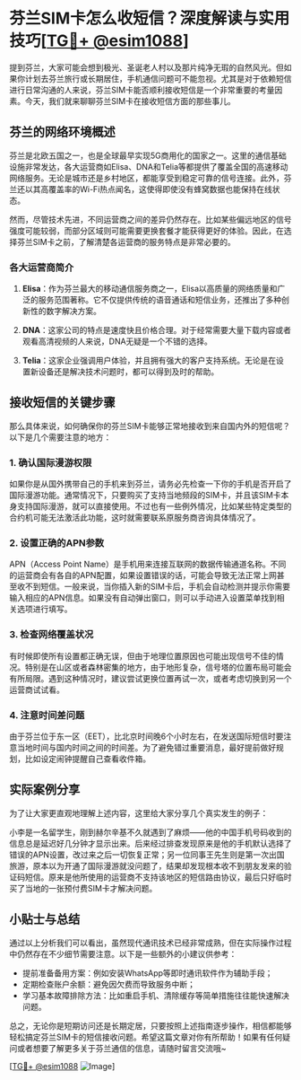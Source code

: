 # 芬兰SIM卡怎么收短信？深度解读与实用技巧[[TG💪+ @esim1088](https://t.me/s/esim1088)]

提到芬兰，大家可能会想到极光、圣诞老人村以及那片纯净无瑕的自然风光。但如果你计划去芬兰旅行或长期居住，手机通信问题可不能忽视。尤其是对于依赖短信进行日常沟通的人来说，芬兰SIM卡能否顺利接收短信是一个非常重要的考量因素。今天，我们就来聊聊芬兰SIM卡在接收短信方面的那些事儿。

## 芬兰的网络环境概述

芬兰是北欧五国之一，也是全球最早实现5G商用化的国家之一。这里的通信基础设施非常发达，各大运营商如Elisa、DNA和Telia等都提供了覆盖全国的高速移动网络服务。无论是城市还是乡村地区，都能享受到稳定可靠的信号连接。此外，芬兰还以其高覆盖率的Wi-Fi热点闻名，这使得即使没有蜂窝数据也能保持在线状态。

然而，尽管技术先进，不同运营商之间的差异仍然存在。比如某些偏远地区的信号强度可能较弱，而部分区域则可能需要更换套餐才能获得更好的体验。因此，在选择芬兰SIM卡之前，了解清楚各运营商的服务特点是非常必要的。

### 各大运营商简介

1. **Elisa**：作为芬兰最大的移动通信服务商之一，Elisa以高质量的网络质量和广泛的服务范围著称。它不仅提供传统的语音通话和短信业务，还推出了多种创新性的数字解决方案。
   
2. **DNA**：这家公司的特点是速度快且价格合理。对于经常需要大量下载内容或者观看高清视频的人来说，DNA无疑是一个不错的选择。
    
3. **Telia**：这家企业强调用户体验，并且拥有强大的客户支持系统。无论是在设置新设备还是解决技术问题时，都可以得到及时的帮助。

## 接收短信的关键步骤

那么具体来说，如何确保你的芬兰SIM卡能够正常地接收到来自国内外的短信呢？以下是几个需要注意的地方：

### 1. 确认国际漫游权限
如果你是从国外携带自己的手机来到芬兰，请务必先检查一下你的手机是否开启了国际漫游功能。通常情况下，只要购买了支持当地频段的SIM卡，并且该SIM卡本身支持国际漫游，就可以直接使用。不过也有一些例外情况，比如某些特定类型的合约机可能无法激活此功能，这时就需要联系原服务商咨询具体情况了。

### 2. 设置正确的APN参数
APN（Access Point Name）是手机用来连接互联网的数据传输通道名称。不同的运营商会有各自的APN配置，如果设置错误的话，可能会导致无法正常上网甚至收不到短信。一般来说，当你插入新的SIM卡后，手机会自动检测并提示你需要输入相应的APN信息。如果没有自动弹出窗口，则可以手动进入设置菜单找到相关选项进行填写。

### 3. 检查网络覆盖状况
有时候即使所有设置都正确无误，但由于地理位置原因也可能出现信号不佳的情况。特别是在山区或者森林密集的地方，由于地形复杂，信号塔的位置布局可能会有所局限。遇到这种情况时，建议尝试更换位置再试一次，或者考虑切换到另一个运营商试试看。

### 4. 注意时间差问题
由于芬兰位于东一区（EET），比北京时间晚6个小时左右，在发送国际短信时要注意当地时间与国内时间之间的时间差。为了避免错过重要消息，最好提前做好规划，比如设定闹钟提醒自己查看收件箱。

## 实际案例分享

为了让大家更直观地理解上述内容，这里给大家分享几个真实发生的例子：

小李是一名留学生，刚到赫尔辛基不久就遇到了麻烦——他的中国手机号码收到的信息总是延迟好几分钟才显示出来。后来经过排查发现原来是他的手机默认选择了错误的APN设置，改过来之后一切恢复正常；另一位同事王先生则是第一次出国旅游，原本以为开通了国际漫游就没问题了，结果却发现根本收不到朋友发来的验证码短信。原来是他所使用的运营商不支持该地区的短信路由协议，最后只好临时买了当地的一张预付费SIM卡才解决问题。

## 小贴士与总结

通过以上分析我们可以看出，虽然现代通讯技术已经非常成熟，但在实际操作过程中仍然存在不少细节需要注意。以下是一些额外的小建议供参考：

- 提前准备备用方案：例如安装WhatsApp等即时通讯软件作为辅助手段；
- 定期检查账户余额：避免因欠费而导致服务中断；
- 学习基本故障排除方法：比如重启手机、清除缓存等简单措施往往能快速解决问题。

总之，无论你是短期访问还是长期定居，只要按照上述指南逐步操作，相信都能够轻松搞定芬兰SIM卡的短信接收问题。希望这篇文章对你有所帮助！如果有任何疑问或者想要了解更多关于芬兰通信的信息，请随时留言交流哦~

[[TG💪+ @esim1088](https://t.me/s/esim1088) ![Image](https://i.postimg.cc/4NQfJmqS/Snipaste-2025-05-13-00-14-12.png)]